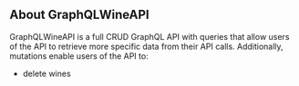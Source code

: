 ## About GraphQLWineAPI
GraphQLWineAPI is a full CRUD GraphQL API with queries that allow users of the API to retrieve more specific data from their API calls. Additionally, mutations enable users of the API to:
- delete wines 
